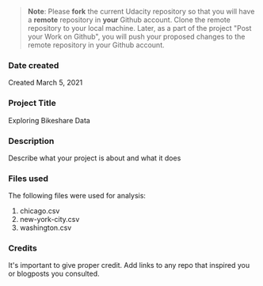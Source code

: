 >**Note**: Please **fork** the current Udacity repository so that you will have a **remote** repository in **your** Github account. Clone the remote repository to your local machine. Later, as a part of the project "Post your Work on Github", you will push your proposed changes to the remote repository in your Github account.

### Date created
Created March 5, 2021

### Project Title
Exploring Bikeshare Data

### Description
Describe what your project is about and what it does

### Files used
The following files were used for analysis:
1. chicago.csv
2. new-york-city.csv
3. washington.csv

### Credits
It's important to give proper credit. Add links to any repo that inspired you or blogposts you consulted.

